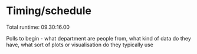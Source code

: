 # Timing/schedule

Total runtime: 09.30:16.00

Polls to begin - what department are people from,
what kind of data do they have,
what sort of plots or visualisation do they typically use

